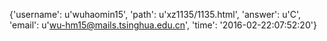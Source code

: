 {'username': u'wuhaomin15', 'path': u'xz1135/1135.html', 'answer': u'C', 'email': u'wu-hm15@mails.tsinghua.edu.cn', 'time': '2016-02-22:07:52:20'}